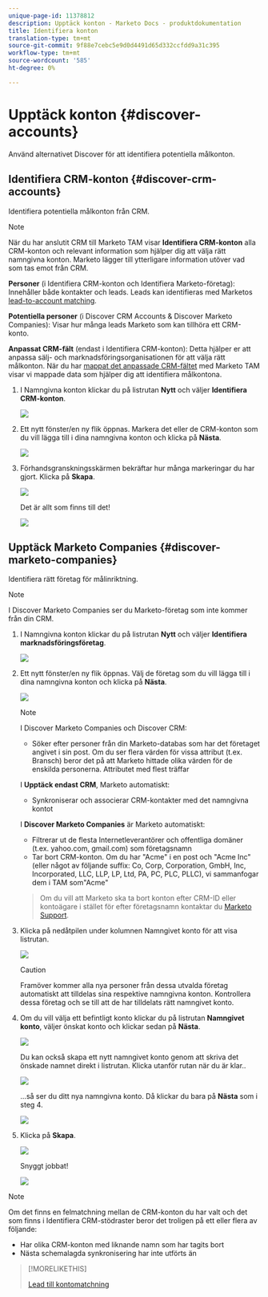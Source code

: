 ```yaml
---
unique-page-id: 11378812
description: Upptäck konton - Marketo Docs - produktdokumentation
title: Identifiera konton
translation-type: tm+mt
source-git-commit: 9f88e7cebc5e9d0d4491d65d332ccfdd9a31c395
workflow-type: tm+mt
source-wordcount: '585'
ht-degree: 0%

---
```



# Upptäck konton {#discover-accounts}

Använd alternativet Discover för att identifiera potentiella målkonton.

## Identifiera CRM-konton {#discover-crm-accounts}

Identifiera potentiella målkonton från CRM.

>[!NOTE]
>
>När du har anslutit CRM till Marketo TAM visar **Identifiera CRM-konton** alla CRM-konton och relevant information som hjälper dig att välja rätt namngivna konton. Marketo lägger till ytterligare information utöver vad som tas emot från CRM.

**Personer**  (i Identifiera CRM-konton och Identifiera Marketo-företag): Innehåller både kontakter och leads. Leads kan identifieras med Marketos [lead-to-account matching](/help/marketo/product-docs/target-account-management/target/named-accounts/lead-to-account-matching.md).

**Potentiella personer**  (i Discover CRM Accounts &amp; Discover Marketo Companies): Visar hur många leads Marketo som kan tillhöra ett CRM-konto.

**Anpassat CRM-fält**  (endast i Identifiera CRM-konton): Detta hjälper er att anpassa sälj- och marknadsföringsorganisationen för att välja rätt målkonton. När du har [mappat det anpassade CRM-fältet](/help/marketo/product-docs/target-account-management/setup-tam/create-a-custom-field-for-crm-discovery.md) med Marketo TAM visar vi mappade data som hjälper dig att identifiera målkontona.

1. I Namngivna konton klickar du på listrutan **Nytt** och väljer **Identifiera CRM-konton**.

   ![](assets/disc-crm-one.png)

1. Ett nytt fönster/en ny flik öppnas. Markera det eller de CRM-konton som du vill lägga till i dina namngivna konton och klicka på **Nästa**.

   ![](assets/disc-crm-two.png)

1. Förhandsgranskningsskärmen bekräftar hur många markeringar du har gjort. Klicka på **Skapa**.

   ![](assets/disc-three.png)

   Det är allt som finns till det!

   ![](assets/disc-four.png)

## Upptäck Marketo Companies {#discover-marketo-companies}

Identifiera rätt företag för målinriktning.

>[!NOTE]
>
>I Discover Marketo Companies ser du Marketo-företag som inte kommer från din CRM.

1. I Namngivna konton klickar du på listrutan **Nytt** och väljer **Identifiera marknadsföringsföretag**.

   ![](assets/one-1.png)

1. Ett nytt fönster/en ny flik öppnas. Välj de företag som du vill lägga till i dina namngivna konton och klicka på **Nästa**.

   ![](assets/disc-comp-two.png)

   >[!NOTE]
   >
   >I Discover Marketo Companies och Discover CRM:
   >
   >* Söker efter personer från din Marketo-databas som har det företaget angivet i sin post. Om du ser flera värden för vissa attribut (t.ex. Bransch) beror det på att Marketo hittade olika värden för de enskilda personerna. Attributet med flest träffar
   >
   >I **Upptäck endast CRM**, Marketo automatiskt:
   >
   >* Synkroniserar och associerar CRM-kontakter med det namngivna kontot
   >
   >I **Discover Marketo Companies** är Marketo automatiskt:
   >
   >* Filtrerar ut de flesta Internetleverantörer och offentliga domäner (t.ex. yahoo.com, gmail.com) som företagsnamn
      >
      >
   * Tar bort CRM-konton. Om du har &quot;Acme&quot; i en post och &quot;Acme Inc&quot; (eller något av följande suffix: Co, Corp, Corporation, GmbH, Inc, Incorporated, LLC, LLP, LP, Ltd, PA, PC, PLC, PLLC), vi sammanfogar dem i TAM som&quot;Acme&quot;
   >
   >Om du vill att Marketo ska ta bort konton efter CRM-ID eller kontoägare i stället för efter företagsnamn kontaktar du [Marketo Support](https://nation.marketo.com/t5/Support/ct-p/Support).

1. Klicka på nedåtpilen under kolumnen Namngivet konto för att visa listrutan.

   ![](assets/disc-comp-three.png)

   >[!CAUTION]
   >
   >Framöver kommer alla nya personer från dessa utvalda företag automatiskt att tilldelas sina respektive namngivna konton. Kontrollera dessa företag och se till att de har tilldelats rätt namngivet konto.

1. Om du vill välja ett befintligt konto klickar du på listrutan **Namngivet konto**, väljer önskat konto och klickar sedan på **Nästa**.

   ![](assets/disc-comp-four.png)

   Du kan också skapa ett nytt namngivet konto genom att skriva det önskade namnet direkt i listrutan. Klicka utanför rutan när du är klar..

   ![](assets/disc-comp-five.png)

   ...så ser du ditt nya namngivna konto. Då klickar du bara på **Nästa** som i steg 4.

   ![](assets/disc-comp-six.png)

1. Klicka på **Skapa**.

   ![](assets/disc-comp-seven.png)

   Snyggt jobbat!

   ![](assets/disc-co-six.png)

>[!NOTE]
>
>Om det finns en felmatchning mellan de CRM-konton du har valt och det som finns i Identifiera CRM-stödraster beror det troligen på ett eller flera av följande:
>
>* Har olika CRM-konton med liknande namn som har tagits bort
>* Nästa schemalagda synkronisering har inte utförts än


>[!MORELIKETHIS]
>
>[Lead till kontomatchning](/help/marketo/product-docs/target-account-management/target/named-accounts/lead-to-account-matching.md)

